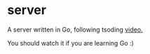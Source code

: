 # server
A server written in Go, following tsoding [video.](https://www.youtube.com/watch?v=qmmQAAJzM54&t=899s&ab_channel=TsodingDaily)

You should watch it if you are learning Go :)
